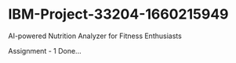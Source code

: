 # IBM-Project-33204-1660215949
AI-powered Nutrition Analyzer for Fitness Enthusiasts

Assignment - 1 Done...

